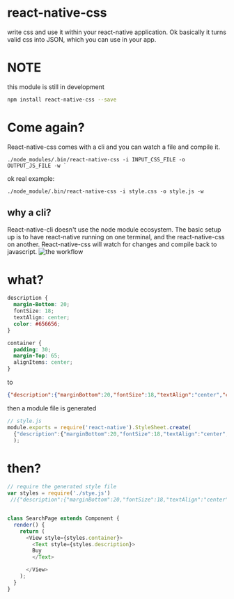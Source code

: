 

# react-native-css

write css and use it within your react-native application. Ok basically it turns valid css into JSON, which you can use in your app.


# NOTE
this module is still in development


```bash
npm install react-native-css --save
```
# Come again?

React-native-css comes with a cli and you can watch a file and compile it.

``` shell
./node_modules/.bin/react-native-css -i INPUT_CSS_FILE -o OUTPUT_JS_FILE -w `
```

ok real example:

``` shell
./node_module/.bin/react-native-css -i style.css -o style.js -w
```
## why a cli?

React-native-cli doesn't use the node module ecosystem. The basic setup up is to have react-native running on one terminal, and the react-native-css on another. React-native-css will watch for changes and compile back to javascript. 
![the workflow](http://i.imgur.com/i2OdwiY.png)

# what?

``` css
description {
  margin-Bottom: 20;
  fontSize: 18;
  textAlign: center;
  color: #656656;
}

container {
  padding: 30;
  margin-Top: 65;
  alignItems: center;
}

```

to

``` json
{"description":{"marginBottom":20,"fontSize":18,"textAlign":"center","color":"#656656"},"container":{"padding":30,"marginTop":65,"alignItems":"center"}}

```

then a module file is generated

``` javascript
// style.js
module.exports = require('react-native').StyleSheet.create(
  {"description":{"marginBottom":20,"fontSize":18,"textAlign":"center","color":"#656656"},"container":{"padding":30,"marginTop":65,"alignItems":"center"}}
  );
```

# then?
```js
// require the generated style file
var styles = require('./stye.js')
 //{"description":{"marginBottom":20,"fontSize":18,"textAlign":"center","color":"#656656"},"container":{"padding":30,"marginTop":65,"alignItems":"center"}}


class SearchPage extends Component {
  render() {
    return (
      <View style={styles.container}>
        <Text style={styles.description}>
        Buy
        </Text>

      </View>
    );
  }
}

```
